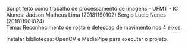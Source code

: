  Script feito como trabalho de processamento de imagens - UFMT - IC
 Alunos: Jadson Matheus Lima (20181190102) Sergio Lucio Nunes (201811901024)  
 Tema: Reconhecimento de rosto e deteccao de movimento nos 4 eixos. 
 
 Instalar bibliotecas: OpenCV e MediaPipe para executar o projeto. 
